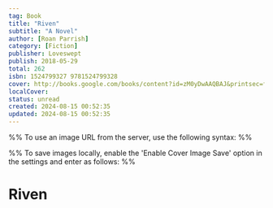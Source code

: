 ```yaml
---
tag: Book
title: "Riven"
subtitle: "A Novel"
author: [Roan Parrish]
category: [Fiction]
publisher: Loveswept
publish: 2018-05-29
total: 262
isbn: 1524799327 9781524799328
cover: http://books.google.com/books/content?id=zM0yDwAAQBAJ&printsec=frontcover&img=1&zoom=1&edge=curl&source=gbs_api
localCover: 
status: unread
created: 2024-08-15 00:52:35
updated: 2024-08-15 00:52:35
---
```


%% To use an image URL from the server, use the following syntax: %%


%% To save images locally, enable the 'Enable Cover Image Save' option in the settings and enter as follows: %%


# Riven
